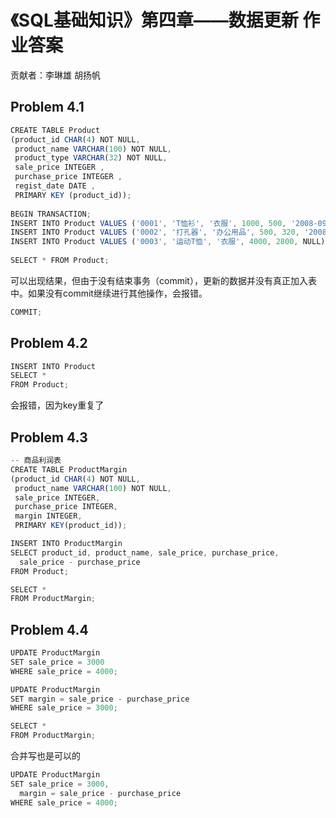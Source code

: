 # 《SQL基础知识》第四章——数据更新  作业答案
贡献者：李琳雄 胡扬帆

## Problem 4.1
```javascript
CREATE TABLE Product
(product_id CHAR(4) NOT NULL,
 product_name VARCHAR(100) NOT NULL,
 product_type VARCHAR(32) NOT NULL,
 sale_price INTEGER ,
 purchase_price INTEGER ,
 regist_date DATE ,
 PRIMARY KEY (product_id));
 
BEGIN TRANSACTION;
INSERT INTO Product VALUES ('0001', 'T恤衫', '衣服', 1000, 500, '2008-09-20');
INSERT INTO Product VALUES ('0002', '打孔器', '办公用品', 500, 320, '2008-09-11');
INSERT INTO Product VALUES ('0003', '运动T恤', '衣服', 4000, 2800, NULL);
 
SELECT * FROM Product;
```

可以出现结果，但由于没有结束事务（commit），更新的数据并没有真正加入表中。如果没有commit继续进行其他操作，会报错。
```javascript
COMMIT;
```

## Problem 4.2
```javascript
INSERT INTO Product
SELECT * 
FROM Product;
```

会报错，因为key重复了

## Problem 4.3
```javascript
-- 商品利润表
CREATE TABLE ProductMargin
(product_id CHAR(4) NOT NULL,
 product_name VARCHAR(100) NOT NULL,
 sale_price INTEGER,
 purchase_price INTEGER,
 margin INTEGER,
 PRIMARY KEY(product_id));

INSERT INTO ProductMargin
SELECT product_id, product_name, sale_price, purchase_price,
  sale_price - purchase_price
FROM Product;

SELECT * 
FROM ProductMargin;
```

## Problem 4.4
```javascript
UPDATE ProductMargin
SET sale_price = 3000
WHERE sale_price = 4000;

UPDATE ProductMargin
SET margin = sale_price - purchase_price
WHERE sale_price = 3000;

SELECT * 
FROM ProductMargin;
```

合并写也是可以的
```javascript
UPDATE ProductMargin
SET sale_price = 3000,
  margin = sale_price - purchase_price
WHERE sale_price = 4000;
```
